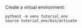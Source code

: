 Create a virtual environment:
```
python3 -m venv tutorial_env
source tutorial_env/bin/activate
```
